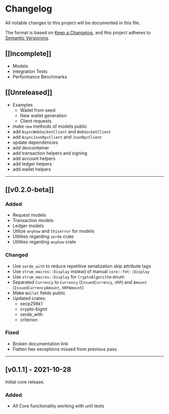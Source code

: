 # Changelog

All notable changes to this project will be documented in this file.

The format is based on [Keep a Changelog](https://keepachangelog.com/en/1.0.0/),
and this project adheres to [Semantic Versioning](https://semver.org/spec/v2.0.0.html).

## [[Incomplete]]

- Models
- Integration Tests
- Performance Benchmarks

## [[Unreleased]]

- Examples
  - Wallet from seed
  - New wallet generation
  - Client requests
- make `new` methods of models public
- add `AsyncWebSocketClient` and `WebSocketClient`
- add `AsyncJsonRpcClient` and `JsonRpcClient`
- update dependencies
- add devcontainer
- add transaction helpers and signing
- add account helpers
- add ledger helpers
- add wallet helpers

---

## [[v0.2.0-beta]]

### Added

- Request models
- Transaction models
- Ledger models
- Utilize `anyhow` and `thiserror` for models
- Utilities regarding `serde` crate
- Utilities regarding `anyhow` crate

### Changed

- Use `serde_with` to reduce repetitive serialization skip attribute tags
- Use `strum_macros::Display` instead of manual `core::fmt::Display`
- Use `strum_macros::Display` for `CryptoAlgorithm` enum
- Separated `Currency` to `Currency` (`IssuedCurrency`, `XRP`) and `Amount` (`IssuedCurrencyAmount`, `XRPAmount`)
- Make `Wallet` fields public
- Updated crates:
  - secp256k1
  - crypto-bigint
  - serde_with
  - criterion

### Fixed

- Broken documentation link
- Flatten hex exceptions missed from previous pass

---

## [v0.1.1] - 2021-10-28

Initial core release.

### Added

- All Core functionality working with unit tests
